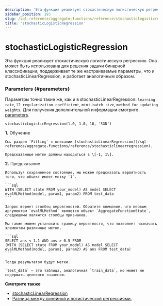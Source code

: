 ```yaml
---
description: 'Эта функция реализует стохастическую логистическую регрессию. Она может быть использована для решения задачи бинарной классификации, поддерживает те же настраиваемые параметры, что и stochasticLinearRegression, и работает аналогичным образом.'
sidebar_position: 193
slug: /sql-reference/aggregate-functions/reference/stochasticlogisticregression
title: 'stochasticLogisticRegression'
---
```



# stochasticLogisticRegression

Эта функция реализует стохастическую логистическую регрессию. Она может быть использована для решения задачи бинарной классификации, поддерживает те же настраиваемые параметры, что и stochasticLinearRegression, и работает аналогичным образом.

### Parameters {#parameters}

Параметры точно такие же, как и в stochasticLinearRegression:
`learning rate`, `l2 regularization coefficient`, `mini-batch size`, `method for updating weights`.
Для получения дополнительной информации смотрите [parameters](../reference/stochasticlinearregression.md/#parameters).

```text
stochasticLogisticRegression(1.0, 1.0, 10, 'SGD')
```

**1.** Обучение

<!-- -->

    См. раздел `Fitting` в описании [stochasticLinearRegression](/sql-reference/aggregate-functions/reference/stochasticlinearregression).

    Предсказанные метки должны находиться в \[-1, 1\].

**2.** Предсказание

<!-- -->

    Используя сохраненное состояние, мы можем предсказать вероятность того, что объект имеет метку `1`.

    ```sql
    WITH (SELECT state FROM your_model) AS model SELECT
    evalMLMethod(model, param1, param2) FROM test_data
    ```

    Запрос вернет столбец вероятностей. Обратите внимание, что первым аргументом `evalMLMethod` является объект `AggregateFunctionState`, следующими являются столбцы признаков.

    Мы также можем установить границу вероятности, что позволяет назначать элементам различные метки.

    ```sql
    SELECT ans < 1.1 AND ans > 0.5 FROM
    (WITH (SELECT state FROM your_model) AS model SELECT
    evalMLMethod(model, param1, param2) AS ans FROM test_data)
    ```

    Тогда результатом будут метки.

    `test_data` — это таблица, аналогичная `train_data`, но может не содержать целевого значения.

**Смотрите также**

- [stochasticLinearRegression](/sql-reference/aggregate-functions/reference/stochasticlogisticregression)
- [Разница между линейной и логистической регрессиями.](https://stackoverflow.com/questions/12146914/what-is-the-difference-between-linear-regression-and-logistic-regression)
